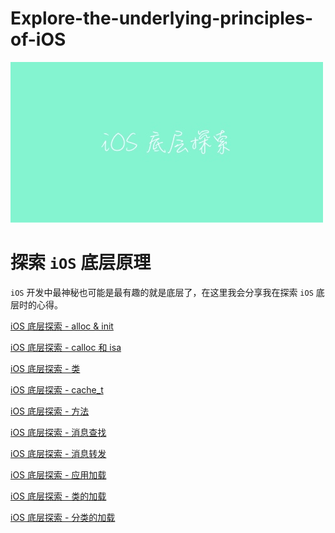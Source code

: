 # Explore-the-underlying-principles-of-iOS

![](https://raw.githubusercontent.com/LeeJunhui/blog_images/master/20200119023407.jpg)

# 探索 `iOS` 底层原理

`iOS` 开发中最神秘也可能是最有趣的就是底层了，在这里我会分享我在探索 `iOS` 底层时的心得。

[iOS 底层探索 - alloc & init](https://github.com/LeeJunhui/Explore-the-underlying-principles-of-iOS/blob/master/iOS%20%E5%BA%95%E5%B1%82%E6%8E%A2%E7%B4%A2%20-%20alloc%20%26%20init.md)

[iOS 底层探索 - calloc 和 isa](https://github.com/LeeJunhui/Explore-the-underlying-principles-of-iOS/blob/master/iOS%20%E5%BA%95%E5%B1%82%E6%8E%A2%E7%B4%A2%20-%20calloc%20%E5%92%8C%20isa.md)

[iOS 底层探索 - 类](https://github.com/LeeJunhui/Explore-the-underlying-principles-of-iOS/blob/master/iOS-%E5%BA%95%E5%B1%82%E6%8E%A2%E7%B4%A2%20-%20%E7%B1%BB.md)

[iOS 底层探索 - cache_t](https://github.com/LeeJunhui/Explore-the-underlying-principles-of-iOS/blob/master/iOS-%E5%BA%95%E5%B1%82%E6%8E%A2%E7%B4%A2%20-%20cache-t.md)

[iOS 底层探索 - 方法](https://github.com/LeeJunhui/Explore-the-underlying-principles-of-iOS/blob/master/iOS-%E5%BA%95%E5%B1%82%E6%8E%A2%E7%B4%A2%20-%20%E6%96%B9%E6%B3%95.md)

[iOS 底层探索 - 消息查找](https://github.com/LeeJunhui/Explore-the-underlying-principles-of-iOS/blob/master/iOS-%E5%BA%95%E5%B1%82%E6%8E%A2%E7%B4%A2%20-%20%E6%B6%88%E6%81%AF%E6%9F%A5%E6%89%BE.md)

[iOS 底层探索 - 消息转发](https://github.com/LeeJunhui/Explore-the-underlying-principles-of-iOS/blob/master/iOS-%E5%BA%95%E5%B1%82%E6%8E%A2%E7%B4%A2%20-%20%E6%B6%88%E6%81%AF%E8%BD%AC%E5%8F%91.md)

[iOS 底层探索 - 应用加载](https://github.com/LeeJunhui/Explore-the-underlying-principles-of-iOS/blob/master/iOS-%E5%BA%95%E5%B1%82%E6%8E%A2%E7%B4%A2%20-%20%E5%BA%94%E7%94%A8%E5%8A%A0%E8%BD%BD.md)

[iOS 底层探索 - 类的加载](https://github.com/LeeJunhui/Explore-the-underlying-principles-of-iOS/blob/master/iOS-%E5%BA%95%E5%B1%82%E6%8E%A2%E7%B4%A2%20-%20%E7%B1%BB%E7%9A%84%E5%8A%A0%E8%BD%BD.md)

[iOS 底层探索 - 分类的加载](https://github.com/LeeJunhui/Explore-the-underlying-principles-of-iOS/blob/master/iOS-%E5%BA%95%E5%B1%82%E6%8E%A2%E7%B4%A2%20-%20%E5%88%86%E7%B1%BB%E7%9A%84%E5%8A%A0%E8%BD%BD.md)